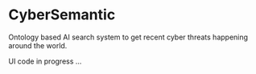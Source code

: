 # CyberSemantic
Ontology based AI search system to get recent cyber threats happening around the world.

UI code in progress ... 
